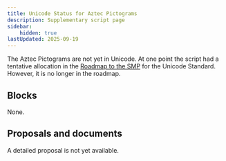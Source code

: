 ```yaml
---
title: Unicode Status for Aztec Pictograms
description: Supplementary script page
sidebar:
    hidden: true
lastUpdated: 2025-09-19
---
```


The Aztec Pictograms are not yet in Unicode. At one point the script had a tentative allocation in the [Roadmap to the SMP](http://www.unicode.org/roadmaps/smp/) for the Unicode Standard. However, it is no longer in the roadmap.

## Blocks

None.

## Proposals and documents

A detailed proposal is not yet available.

